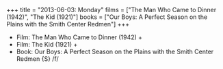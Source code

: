 +++
title = "2013-06-03: Monday"
films = ["The Man Who Came to Dinner (1942)", "The Kid (1921)"]
books = ["Our Boys: A Perfect Season on the Plains with the Smith Center Redmen"]
+++


* Film: The Man Who Came to Dinner (1942) +
* Film: The Kid (1921) +
* Book: Our Boys: A Perfect Season on the Plains with the Smith Center Redmen {S} /f/

